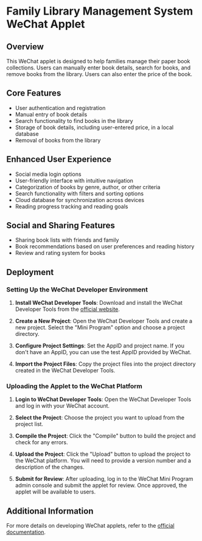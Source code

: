 # Family Library Management System WeChat Applet

## Overview

This WeChat applet is designed to help families manage their paper book collections. Users can manually enter book details, search for books, and remove books from the library. Users can also enter the price of the book.

## Core Features

- User authentication and registration
- Manual entry of book details
- Search functionality to find books in the library
- Storage of book details, including user-entered price, in a local database
- Removal of books from the library

## Enhanced User Experience

- Social media login options
- User-friendly interface with intuitive navigation
- Categorization of books by genre, author, or other criteria
- Search functionality with filters and sorting options
- Cloud database for synchronization across devices
- Reading progress tracking and reading goals

## Social and Sharing Features

- Sharing book lists with friends and family
- Book recommendations based on user preferences and reading history
- Review and rating system for books

## Deployment

### Setting Up the WeChat Developer Environment

1. **Install WeChat Developer Tools**: Download and install the WeChat Developer Tools from the [official website](https://developers.weixin.qq.com/miniprogram/en/dev/devtools/download.html).

2. **Create a New Project**: Open the WeChat Developer Tools and create a new project. Select the "Mini Program" option and choose a project directory.

3. **Configure Project Settings**: Set the AppID and project name. If you don't have an AppID, you can use the test AppID provided by WeChat.

4. **Import the Project Files**: Copy the project files into the project directory created in the WeChat Developer Tools.

### Uploading the Applet to the WeChat Platform

1. **Login to WeChat Developer Tools**: Open the WeChat Developer Tools and log in with your WeChat account.

2. **Select the Project**: Choose the project you want to upload from the project list.

3. **Compile the Project**: Click the "Compile" button to build the project and check for any errors.

4. **Upload the Project**: Click the "Upload" button to upload the project to the WeChat platform. You will need to provide a version number and a description of the changes.

5. **Submit for Review**: After uploading, log in to the WeChat Mini Program admin console and submit the applet for review. Once approved, the applet will be available to users.

## Additional Information

For more details on developing WeChat applets, refer to the [official documentation](https://developers.weixin.qq.com/miniprogram/en/dev/).
